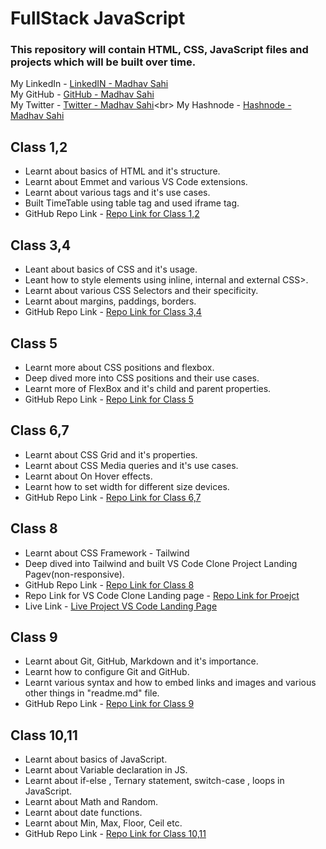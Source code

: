 # FullStack JavaScript 
### This repository will contain HTML, CSS, JavaScript files and projects which will be built over time. <br>
My LinkedIn - [LinkedIN - Madhav Sahi](https://www.linkedin.com/in/madhav-sahi-6a2305161/) <br>
My GitHub - [GitHub - Madhav Sahi](https://github.com/MadhavSahi) <br>
My Twitter - [Twitter - Madhav Sahi](https://twitter.com/Madhavvv_)<br>
My Hashnode - [Hashnode - Madhav Sahi](https://madhavsahi.hashnode.dev/)<br>

## Class 1,2
- Learnt about basics of HTML and it's structure.
- Learnt about Emmet and various VS Code extensions.
- Learnt about various tags and it's use cases.
- Built TimeTable using table tag and used iframe tag.
- GitHub Repo Link - [Repo Link for Class 1,2](https://github.com/MadhavSahi/FullStack-JavaScript-2022-23/tree/main/Class-1%2C2-Basics-HTML_6%2C7Nov22/Basics_HTML "Repo Link")

## Class 3,4
- Leant about basics of CSS and it's usage.
- Leant how to style elements using inline, internal and external CSS>.
- Learnt about various CSS Selectors and their specificity.
- Learnt about margins, paddings, borders.
- GitHub Repo Link - [Repo Link for Class 3,4](https://github.com/MadhavSahi/FullStack-JavaScript-2022-23/tree/main/Class-3%2C4-Basics-CSS_12%2C13Nov2022 "Repo Link")

## Class 5
- Learnt more about CSS positions and flexbox.
- Deep dived more into CSS positions and their use cases.
- Learnt more of FlexBox and it's child and parent properties.
- GitHub Repo Link - [Repo Link for Class 5](https://github.com/MadhavSahi/FullStack-JavaScript-2022-23/tree/main/Class-5-Basics-CSS_19Nov2022 "Repo Link")

## Class 6,7
- Learnt about CSS Grid and it's properties.
- Learnt about CSS Media queries and it's use cases.
- Learnt about On Hover effects.
- Learnt how to set width for different size devices.
- GitHub Repo Link - [Repo Link for Class 6,7](https://github.com/MadhavSahi/FullStack-JavaScript-2022-23/tree/main/Class-6%2C7-Basics-CSS_20Nov2022 "Repo Link")

## Class 8
- Learnt about CSS Framework - Tailwind
- Deep dived into Tailwind and built VS Code Clone Project Landing Pagev(non-responsive).
- GitHub Repo Link - [Repo Link for Class 8](https://github.com/MadhavSahi/FullStack-JavaScript-2022-23/tree/main/Class-8-Tailwind_27Nov2022 "Repo Link")
- Repo Link for VS Code Clone Landing page - [Repo Link for Proejct](https://github.com/MadhavSahi/FullStack-JavaScript-2022-23/tree/main/Class-8-Tailwind_27Nov2022/VSCode_Clone_Tailwind "Repo Link")
- Live Link - [Live Project VS Code Landing Page](https://madhavsahi-vscode-clone-tailwind.netlify.app/ "Live Link")

## Class 9
- Learnt about Git, GitHub, Markdown and it's importance.
- Learnt how to configure Git and GitHub.
- Learnt various syntax and how to embed links and images and various other things in "readme.md" file.
- GitHub Repo Link - [Repo Link for Class 9](https://github.com/MadhavSahi/FullStack-JavaScript-2022-23/tree/main/Class-9-Markdown_3Dec2022 "Repo Link")

## Class 10,11
- Learnt about basics of JavaScript.
- Learnt about Variable declaration in JS.
- Learnt about if-else , Ternary statement, switch-case , loops in JavaScript.
- Learnt about Math and Random.
- Learnt about date functions.
- Learnt about Min, Max, Floor, Ceil etc.
- GitHub Repo Link - [Repo Link for Class 10,11](https://github.com/MadhavSahi/FullStack-JavaScript-2022-23/tree/main/Class-10-JavaScript_10Dec2022 "Repo Link")